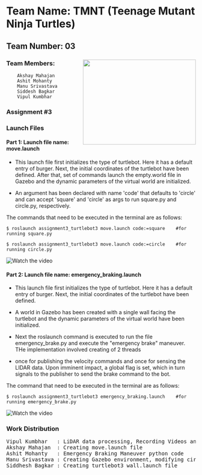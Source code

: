 # Team Name: TMNT (Teenage Mutant Ninja Turtles)	

## Team Number: 03  
### Team Members: <img align="right" width="300" height="226" src="https://raw.githubusercontent.com/vipulkumbhar/AuE893Spring20_VipulKumbhar/master/catkin_ws/git_readme_files/ninja_turtles_PNG55.png">   	
		Akshay Mahajan 
		Ashit Mohanty  
		Manu Srivastava  
		Siddesh Bagkar  
		Vipul Kumbhar  
		  
### Assignment #3  
  
### Launch Files  
  
#### Part 1:  Launch file name: move.launch  
	
- This launch file first initializes the type of turtlebot. Here it has a default entry of burger.  Next, the initial coordinates of the turtlebot have been defined. After that, set of commands launch the empty.world file in Gazebo and the dynamic parameters of the virtual world are initialized.   
	  
- An argument has been declared with name 'code' that defaults to 'circle' and can accept 'square' and 'circle' as args to run square.py and circle.py, respectively.
	  
The commands that need to be executed in the terminal are as follows:

```
$ roslaunch assignment3_turtlebot3 move.launch code:=square    #for running square.py
	  
$ roslaunch assignment3_turtlebot3 move.launch code:=circle    #for running circle.py
```


![Watch the video](https://github.com/vipulkumbhar/AuE893Spring20_VipulKumbhar/blob/master/catkin_ws/src/assignment4/video/wall_following.gif)
      
 
#### Part 2:  Launch file name: emergency_braking.launch
	   
- This launch file first initializes the type of turtlebot. Here it has a default entry of burger. Next, the initial coordinates of the turtlebot have been defined.  
	  
- A world in Gazebo has been created with a single wall facing the turtlebot and the dynamic parameters of the virtual world have been initialized.  
	  
- Next the roslaunch command is executed to run the file emergency_brake.py and execute the "emergency brake" maneuver. THe implementation involved creating of 2 threads  

- once for publishing the velocity commands and once for sensing the LIDAR data. Upon imminent impact, a global flag is set, which in turn signals to the publisher to send the brake command to the bot.
  
The command that need to be executed in the terminal are as follows:

``` 
$ roslaunch assignment3_turtlebot3 emergency_braking.launch    #for running emergency_brake.py
```
 

![Watch the video](https://raw.githubusercontent.com/vipulkumbhar/AuE893Spring20_VipulKumbhar/master/catkin_ws/git_readme_files/obstacle_detection.gif)
  
    
 
### Work Distribution

<pre>
Vipul Kumbhar 	: LiDAR data processing, Recording Videos and writing README.md   
Akshay Mahajan	: Creating move.launch file  
Ashit Mohanty 	: Emergency Braking Maneuver python code  
Manu Srivastava	: Creating Gazebo environment, modifying circle.py and square.py and pushing into repo  
Siddhesh Bagkar	: Creating turtlebot3_wall.launch file  
</pre>
